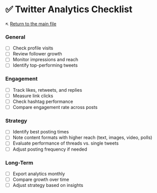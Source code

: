 # ✅ Twitter Analytics Checklist

↖️ [Return to the main file](../README.md)

### General
- [ ] Check profile visits
- [ ] Review follower growth
- [ ] Monitor impressions and reach
- [ ] Identify top-performing tweets

### Engagement
- [ ] Track likes, retweets, and replies
- [ ] Measure link clicks
- [ ] Check hashtag performance
- [ ] Compare engagement rate across posts

### Strategy
- [ ] Identify best posting times
- [ ] Note content formats with higher reach (text, images, video, polls)
- [ ] Evaluate performance of threads vs. single tweets
- [ ] Adjust posting frequency if needed

### Long-Term
- [ ] Export analytics monthly
- [ ] Compare growth over time
- [ ] Adjust strategy based on insights
